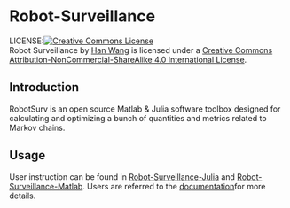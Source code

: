 # Robot-Surveillance

LICENSE:<a rel="license" href="http://creativecommons.org/licenses/by-nc-sa/4.0/"><img alt="Creative Commons License" style="border-width:0" src="https://i.creativecommons.org/l/by-nc-sa/4.0/88x31.png" /></a><br /><span xmlns:dct="http://purl.org/dc/terms/" property="dct:title">Robot Surveillance </span> by <a xmlns:cc="http://creativecommons.org/ns#" href="https://github.com/Han-C-Wang/Robot-Surveillance" property="cc:attributionName" rel="cc:attributionURL">Han Wang</a> is licensed under a <a rel="license" href="http://creativecommons.org/licenses/by-nc-sa/4.0/">Creative Commons Attribution-NonCommercial-ShareAlike 4.0 International License</a>.
## Introduction
RobotSurv is an open source Matlab & Julia software toolbox designed for calculating and optimizing a bunch of quantities and metrics related to Markov chains. 
## Usage
User instruction can be found in [Robot-Surveillance-Julia](https://github.com/Han-C-Wang/Robot-Surveillance/blob/master/Robot-Surveillance-Julia/README.md) and [Robot-Surveillance-Matlab](https://github.com/Han-C-Wang/Robot-Surveillance/blob/master/Robot-Surveillance-Matlab/README.md). Users are referred to the [documentation](https://github.com/Han-C-Wang/Robot-Surveillance/blob/master/Documentation.pdf)for more details.
